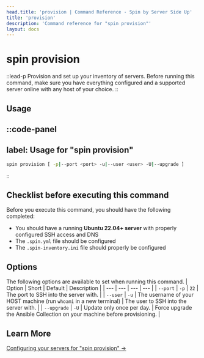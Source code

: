 ```yaml
---
head.title: 'provision | Command Reference - Spin by Server Side Up'
title: 'provision'
description: 'Command reference for "spin provision"'
layout: docs
---
```

# spin provision
::lead-p
Provision and set up your inventory of servers. Before running this command, make sure you have everything configured and a supported server online with any host of your choice.
::

## Usage
::code-panel
---
label: Usage for "spin provision"
---
```bash
spin provision [ -p|--port <port> -u|--user <user> -U|--upgrade ]
```
::

## Checklist before executing this command
Before you execute this command, you should have the following completed:

- You should have a running **Ubuntu 22.04+ server** with properly configured SSH access and DNS
- The `.spin.yml` file should be configured 
- The `.spin-inventory.ini` file should properly be configured

## Options
The following options are available to set when running this command.
| Option | Short | Default | Description |
| --- | --- | --- | --- |
| `--port` | `-p` | `22` | The port to SSH into the server with. |
| `--user` | `-u` | The username of your HOST machine (run `whoami` in a new terminal) | The user to SSH into the server with. |
| `--upgrade` | `-U` | Update only once per day. | Force upgrade the Ansible Collection on your machine before provisioning. |

## Learn More
[Configuring your servers for "spin provision" →](/docs/guide/preparing-your-servers-for-spin)